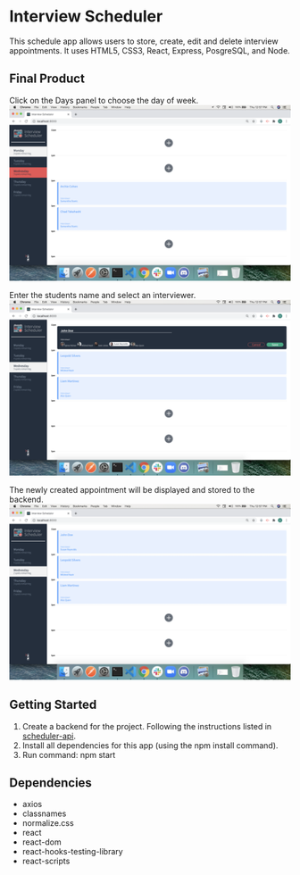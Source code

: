 # Interview Scheduler

This schedule app allows users to store, create, edit and delete interview appointments. It uses HTML5, CSS3, React, Express, PosgreSQL, and Node. 

## Final Product

Click on the Days panel to choose the day of week.
!['Choose a day'](./docs/choose-day.png)

Enter the students name and select an interviewer.
!['Input student name and choose interviewer'](./docs/create-form.png)


The newly created appointment will be displayed and stored to the backend.
!['Input student name and choose interviewer'](./docs/save-form.png)



## Getting Started
1. Create a backend for the project. Following the instructions listed in [scheduler-api](https://github.com/lighthouse-labs/scheduler-api).
2. Install all dependencies for this app (using the npm install command).
3. Run command: npm start

## Dependencies

- axios
- classnames
- normalize.css
- react
- react-dom
- react-hooks-testing-library
- react-scripts